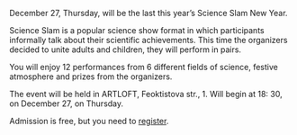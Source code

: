 December 27, Thursday, will be the last this year’s Science Slam New Year.

Science Slam is a popular science show format in which participants informally talk about their scientific achievements. This time the organizers decided to unite adults and children, they will perform in pairs.

You will enjoy 12 performances from 6 different fields of science, festive atmosphere and prizes from the organizers.

The event will be held in ARTLOFT, Feoktistova str., 1. Will begin at 18: 30, on December 27, on Thursday.

Admission is free, but you need to [register](https://vk.cc/8Q9UA8).